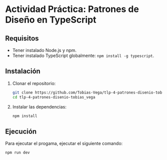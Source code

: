 # Actividad Práctica: Patrones de Diseño en TypeScript

## Requisitos

- Tener instalado Node.js y npm.
- Tener instalado TypeScript globalmente: `npm install -g typescript`.

## Instalación

1. Clonar el repositorio:
   ```bash
   git clone https://github.com/Tobias-Vega/tlp-4-patrones-disenio-tobias_vega
   cd tlp-4-patrones-disenio-tobias_vega
   ```
2. Instalar las dependencias:
   ```bash
   npm install
   ```

## Ejecución

Para ejecutar el progama, ejecutar el siguiente comando:

```bash
npm run dev
```